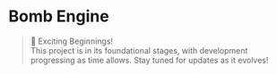 # Bomb Engine

> 🚀 Exciting Beginnings!  
> This project is in its foundational stages, with development progressing as time allows.
> Stay tuned for updates as it evolves!
